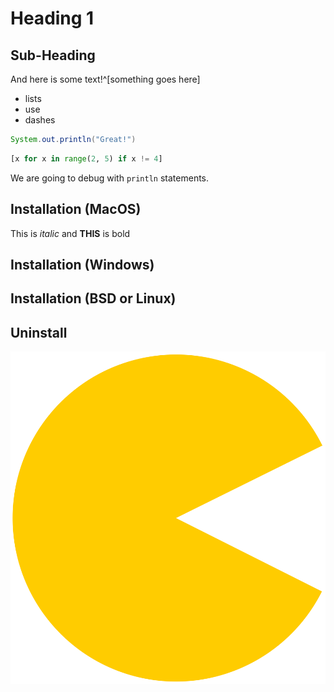 # Heading 1

## Sub-Heading

And here is some text!^[something goes here]

- lists
- use
- dashes

```java
System.out.println("Great!")
```

```python
[x for x in range(2, 5) if x != 4]
```


We are going to debug with `println` statements.

## Installation (MacOS)

This is *italic* and **THIS** is bold

## Installation (Windows)

## Installation (BSD or Linux)

## Uninstall

![An image of the pac man](1944px-Pacman.svg.png)
